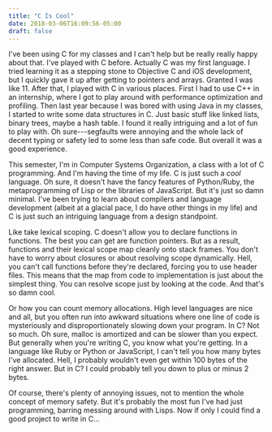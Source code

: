```yaml
---
title: "C Is Cool"
date: 2018-03-06T16:09:56-05:00
draft: false
---
```


I've been using C for my classes and I can't help but be really really
happy about that. I've played with C before. Actually C was my first
language. I tried learning it as a stepping stone to Objective C and
iOS development, but I quickly gave it up after getting to pointers
and arrays. Granted I was like 11. After that, I played with C in
various places. First I had to use C++ in an internship, where I got
to play around with performance optimization and profiling. Then last
year because I was bored with using Java in my classes, I started to
write some data structures in C. Just basic stuff like linked lists,
binary trees, maybe a hash table. I found it really intriguing and a
lot of fun to play with. Oh sure---segfaults were annoying and the
whole lack of decent typing or safety led to some less than safe
code. But overall it was a good experience.

This semester, I'm in Computer Systems Organization, a class with a
lot of C programming. And I'm having the time of my life. C is just
such a *cool* language. Oh sure, it doesn't have the fancy features of
Python/Ruby, the metaprogramming of Lisp or the libraries of
JavaScript. But it's just so damn minimal. I've been trying to learn
about compilers and language development (albeit at a glacial pace, I
do have other things in my life) and C is just such an intriguing
language from a design standpoint.

Like take lexical scoping. C doesn't allow you to declare functions in
functions. The best you can get are function pointers. But as a
result, functions and their lexical scope map cleanly onto stack
frames. You don't have to worry about closures or about resolving
scope dynamically. Hell, you can't call functions before they're
declared, forcing you to use header files. This means that the map
from code to implementation is just about the simplest thing. You can
resolve scope just by looking at the code. And that's so damn cool.

Or how you can count memory allocations. High level languages are nice
and all, but you often run into awkward situations where one line of
code is mysteriously and disproportionately slowing down your
program. In C? Not so much. Oh sure, malloc is amortized and can be
slower than you expect. But generally when you're writing C, you know
what you're getting. In a language like Ruby or Python or JavaScript,
I can't tell you how many bytes I've allocated. Hell, I probably
wouldn't even get within 100 bytes of the right answer. But in C?
I could probably tell you down to plus or minus 2 bytes.

Of course, there's plenty of annoying issues, not to mention the whole
concept of memory safety. But it's probably the most fun I've had just
programming, barring messing around with Lisps. Now if only I could
find a good project to write in C...
